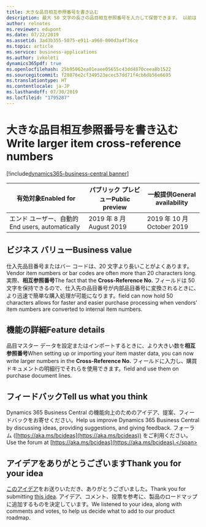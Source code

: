 ```yaml
---
title: 大きな品目相互参照番号を書き込む
description: 最大 50 文字の長さの品目相互参照番号を入力して保管できます。 以前は 20 文字でした。
author: relnotes
ms.reviewer: edupont
ms.date: 07/22/2019
ms.assetid: 3ad3b355-5075-e911-a960-000d3a4f36ce
ms.topic: article
ms.service: business-applications
ms.author: ivkoleti
dynamics365pdf: true
ms.openlocfilehash: 25b95062ea01eaee05655c43dd4870ceea8b1522
ms.sourcegitcommit: f28876e2cf349523ecec57dd71f4cb6db56e6695
ms.translationtype: HT
ms.contentlocale: ja-JP
ms.lasthandoff: 07/30/2019
ms.locfileid: "1795287"
---
```

# <a name="write-larger-item-cross-reference-numbers"></a><span data-ttu-id="8e75e-104">大きな品目相互参照番号を書き込む</span><span class="sxs-lookup"><span data-stu-id="8e75e-104">Write larger item cross-reference numbers</span></span>
[!include[dynamics365-business-central banner](../includes/dynamics365-business-central.md)]

| <span data-ttu-id="8e75e-105">有効対象</span><span class="sxs-lookup"><span data-stu-id="8e75e-105">Enabled for</span></span>    |  <span data-ttu-id="8e75e-106">パブリック プレビュー</span><span class="sxs-lookup"><span data-stu-id="8e75e-106">Public preview</span></span> | <span data-ttu-id="8e75e-107">一般提供</span><span class="sxs-lookup"><span data-stu-id="8e75e-107">General availability</span></span> | 
| ---------- | ---------- |---------- |
|<span data-ttu-id="8e75e-108">エンド ユーザー、自動的</span><span class="sxs-lookup"><span data-stu-id="8e75e-108">End users, automatically</span></span>|<span data-ttu-id="8e75e-109">2019 年 8 月</span><span class="sxs-lookup"><span data-stu-id="8e75e-109">August 2019</span></span>| <span data-ttu-id="8e75e-110">2019 年 10 月</span><span class="sxs-lookup"><span data-stu-id="8e75e-110">October 2019</span></span>|


## <a name="business-value"></a><span data-ttu-id="8e75e-111">ビジネス バリュー</span><span class="sxs-lookup"><span data-stu-id="8e75e-111">Business value</span></span>
<!-- bv start -->
<span data-ttu-id="8e75e-112">仕入先品目番号またはバー コードは、20 文字より長いことがよくあります。</span><span class="sxs-lookup"><span data-stu-id="8e75e-112">Vendor item numbers or bar codes are often more than 20 characters long.</span></span> <span data-ttu-id="8e75e-113">実際、**相互参照番号**</span><span class="sxs-lookup"><span data-stu-id="8e75e-113">The fact that the **Cross-Reference No.**</span></span> <span data-ttu-id="8e75e-114">フィールドは 50 文字を保持できるので、仕入先の品目番号が内部品目番号に変換されるときに、より迅速で簡単な購入処理が可能になります。</span><span class="sxs-lookup"><span data-stu-id="8e75e-114">field can now hold 50 characters allows for faster and easier purchase processing when vendors' item numbers are converted to internal item numbers.</span></span>
<!-- bv end -->



## <a name="feature-details"></a><span data-ttu-id="8e75e-115">機能の詳細</span><span class="sxs-lookup"><span data-stu-id="8e75e-115">Feature details</span></span>
<!--feature detail start -->
<span data-ttu-id="8e75e-116">品目マスター データを設定またはインポートするときに、より大きい数を**相互参照番号**</span><span class="sxs-lookup"><span data-stu-id="8e75e-116">When setting up or importing your item master data, you can now write larger numbers in the **Cross-Reference No.**</span></span> <span data-ttu-id="8e75e-117">フィールドに入力し、購買ドキュメントの明細行でそれらを使用できます。</span><span class="sxs-lookup"><span data-stu-id="8e75e-117">field and use them on purchase document lines.</span></span>
<!--feature detail end -->








## <a name="tell-us-what-you-think"></a><span data-ttu-id="8e75e-118">フィードバック</span><span class="sxs-lookup"><span data-stu-id="8e75e-118">Tell us what you think</span></span>
<span data-ttu-id="8e75e-119">Dynamics 365 Business Central の機能向上のためのアイデア、提案、フィードバックをお寄せください。</span><span class="sxs-lookup"><span data-stu-id="8e75e-119">Help us improve Dynamics 365 Business Central by discussing ideas, providing suggestions, and giving feedback.</span></span> <span data-ttu-id="8e75e-120">フォーラム ([https://aka.ms/bcideas](https://aka.ms/bcideas)) をご利用ください。</span><span class="sxs-lookup"><span data-stu-id="8e75e-120">Use the forum at [https://aka.ms/bcideas](https://aka.ms/bcideas).</span></span>



## <a name="thank-you-for-your-idea"></a><span data-ttu-id="8e75e-121">アイデアをありがとうございます</span><span class="sxs-lookup"><span data-stu-id="8e75e-121">Thank you for your idea</span></span>
<span data-ttu-id="8e75e-122">[このアイデア](https://experience.dynamics.com/ideas/idea/?ideaid=ed1ed8f8-bf23-e911-9461-0003ff68d30d)をお送りいただき、ありがとうございました。</span><span class="sxs-lookup"><span data-stu-id="8e75e-122">Thank you for submitting [this idea](https://experience.dynamics.com/ideas/idea/?ideaid=ed1ed8f8-bf23-e911-9461-0003ff68d30d).</span></span> <span data-ttu-id="8e75e-123">アイデア、コメント、投票を参考に、製品のロードマップに追加するものを決定しています。</span><span class="sxs-lookup"><span data-stu-id="8e75e-123">We listened to your idea, along with comments and votes, to help us decide what to add to our product roadmap.</span></span>
